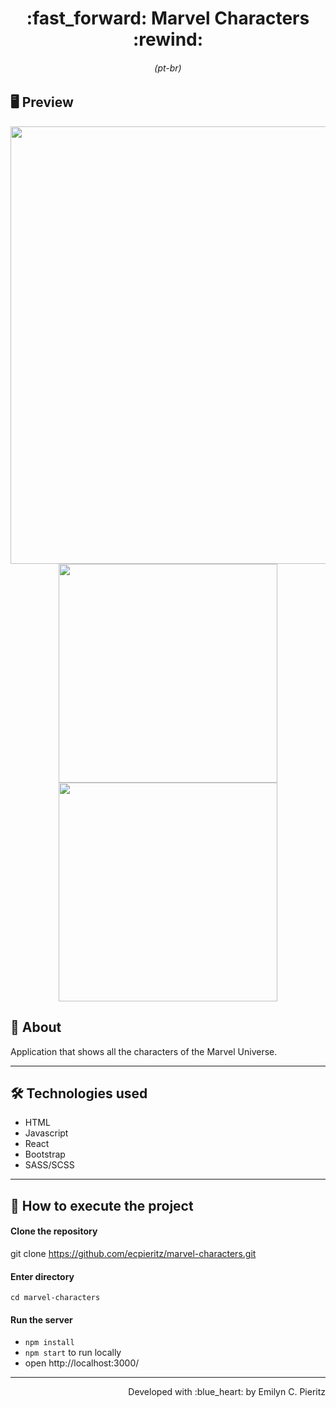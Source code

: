 <h1 align = "center"> :fast_forward: Marvel Characters :rewind: </h1>
<h6 align = "center">(pt-br)</h6>

## 🖥 Preview
<p align = "center">
  <img src = "xxx" width = "700" height = "auto">
  <img src = "xxx" width = "350" height = "auto">
  <img src = "xxx" width = "350" height = "auto">
</p>

## 📖 About
<p>Application that shows all the characters of the Marvel Universe.</p>

---

## 🛠 Technologies used
- HTML
- Javascript
- React
- Bootstrap
- SASS/SCSS

---


## 🚀 How to execute the project
#### Clone the repository
git clone https://github.com/ecpieritz/marvel-characters.git

#### Enter directory
`cd marvel-characters`

#### Run the server
- `npm install`
- `npm start` to run locally
- open http://localhost:3000/ 

---
<p align = "right">Developed with :blue_heart: by Emilyn C. Pieritz</p>
